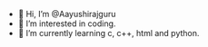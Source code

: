- 👋 Hi, I’m @Aayushirajguru
- 👀 I’m interested in coding.
- 🌱 I’m currently learning c, c++, html and python.
  

<!---
Aayushirajguru/Aayushirajguru is a ✨ unique ✨ repository because its `README.md` (this file) appears on your GitHub profile.
You can click the Preview link to take a look at your changes.
--->
